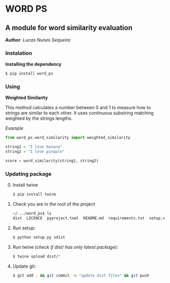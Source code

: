 # WORD PS

## A module for word similarity evaluation

**Author**: *Lucas Nunes Sequeira*

### Instalation

**Installing the dependency**

```bash
$ pip install word_ps
```

### Using

**Weighted Similarity**

This method calculates a number between 0 and 1 to measure how to strings are similar to each other. It uses continuous substring matching weighted by the strings lengths.

*Example*
```python
from word_ps.word_similarity import weighted_similarity

string1 = "I love banana"
string2 = "I love pinaple"

score = word_similarity(string1, string2)
```

### Updating package

0. Install twine
    ```bash
    $ pip install twine
    ```
1. Check you are in the root of the project
    ```bash
    ~/.../word_ps$ ls
    dist  LICENCE  pyproject.toml  README.md  requirements.txt  setup.cfg  setup.py  src  tests
    ```
2. Run setup:
    ```bash
    $ python setup.py sdist
    ```
3. Run twine (*check if dist/ has only latest package*):
    ```bash
    $ twine upload dist/*
    ```
4. Update git:
    ```bash
    $ git add . && git commit -m "update dist files" && git push
    ```